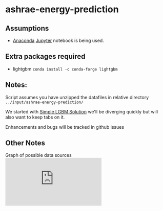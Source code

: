 # ashrae-energy-prediction

## Assumptions

* [Anaconda](https://www.anaconda.com/) [Jupyter](https://jupyter.org/) notebook is being used.

## Extra packages required
* lightgbm `conda install -c conda-forge lightgbm`

## Notes:
Script assumes you have unzipped the datafiles in relative directory `../input/ashrae-energy-prediction/`

We started with [Simple LGBM Solution](https://www.kaggle.com/ryches/simple-lgbm-solution) we'll be diverging quickly but will also want to keep tabs on it.

Enhancements and bugs will be tracked in github issues

## Other Notes
Graph of possible data sources
![ashrae map](https://www.ashrae.org/File%20Library/Communities/Regions/ASHRAE_08072019.pdf)
